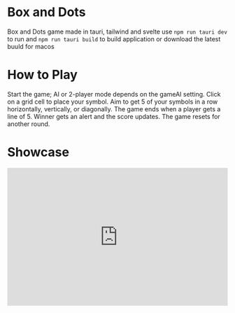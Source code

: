 # Box and Dots

Box and Dots game made in tauri, tailwind and svelte
use `npm run tauri dev` to run and `npm run tauri build` to build application or download the latest buuld for macos 

# How to Play
Start the game; AI or 2-player mode depends on the gameAI setting. Click on a grid cell to place your symbol. Aim to get 5 of your symbols in a row horizontally, vertically, or diagonally. The game ends when a player gets a line of 5. Winner gets an alert and the score updates. The game resets for another round.

# Showcase 
<div style="width: 100%; height: 0px; position: relative; padding-bottom: 62.500%;"><iframe src="https://streamable.com/e/5axrh5" frameborder="0" width="100%" height="100%" allowfullscreen style="width: 100%; height: 100%; position: absolute;"></iframe></div>
